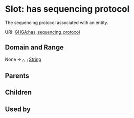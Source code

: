 
# Slot: has sequencing protocol


The sequencing protocol associated with an entity.

URI: [GHGA:has_sequencing_protocol](https://w3id.org/GHGA/has_sequencing_protocol)


## Domain and Range

None &#8594;  <sub>0..1</sub> [String](types/String.md)

## Parents


## Children


## Used by

